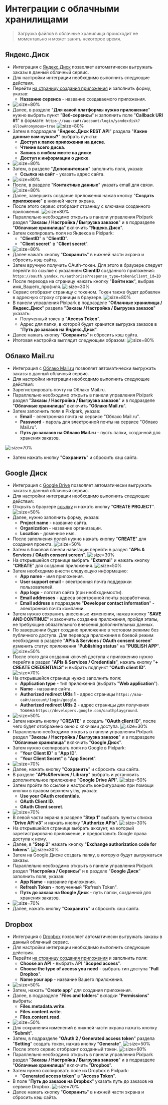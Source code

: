 # Интеграции с облачными хранилищами
> Загрузка файлов в облачные хранилища происходит не моментально и может занять некоторое время.

## Яндекс.Диск
* Интеграция с [Яндекс.Диск](https://disk.yandex.ru) позволяет автоматически выгружать заказы в данный облачный сервис.
* Для настройки интеграции необходимо выполнить следующие действия.
* Перейти [на страницу создания приложения](https://oauth.yandex.ru/client/new) и заполнить форму, указав:
    + __Название сервиса__ - название создаваемого приложения.
* ![](../_media/integration/ya08.png ':size=80%')
* Далее, в разделе "__Для какой платформы нужно приложение__" нужно выбрать пункт "__Веб-сервисы__" и заполнить поле "__Callback URI #1__" в формате: `https://ваш-сайт/account/login/yandexdisk?allowAnonymous=true`
![](../_media/integration/ya09.png ':size=80%')
* Затем в подразделе "__Яндекс.Диск REST API__" раздела "__Какие данные вам нужны?__" выбрать пункты:
    + __Доступ к папке приложения на диске__.
    + __Чтение всего диска__.
    + __Запись в любом месте на диске__.
    + __Доступ к информации о диске__.
* ![](../_media/integration/ya10.png ':size=80%')
* Затем, в разделе "__Дополнительно__" заполнить поля, указав:
    + __Ссылка на сайт__ - указать адрес сайта.
* ![](../_media/integration/ya04.png ':size=80%')
* После, в разделе "__Контактные данные__" указать email для связи.
![](../_media/integration/ya05.png ':size=80%')
* Далее, завершить создание приложения нажав кнопку "__Создать приложение__" в нижней части экрана.
* После этого сервис отобразит страницу с ключами созданного приложения.
![](../_media/integration/ya11.png ':size=80%')
* Параллельно необходимо открыть в панели управления Pixlpark раздел "__Заказы / Настройка / Выгрузка заказов__" и в подразделе "__Облачные хранилища__" включить "__Яндекс.Диск__".
* Затем скопировать поля из Яндекса в Pixlpark:
    + "__ClientID__" в "__ClientID__".
    + "__Client secret__" в "__Client secret__".
* ![](../_media/integration/ya12.png ':size=80%')
* Далее нажать кнопку "__Сохранить__" в нижней части экрана и сбросить кэш сайта.
* Затем вручную получить OAuth-токен. Для этого в браузере следует перейти по ссылке с указанием __ClientID__ созданного приложения:
`https://oauth.yandex.ru/authorize?response_type=token&client_id=ID`
* После перехода на страницу нажать кнопку "__Войти как__", выбрав имя_Вашего_профиля.
![](../_media/integration/ya17.png ':size=30%')
* Сервис отобразит страницу с токеном. Токен также будет добавлен в адресную строку страницы в браузере.
![](../_media/integration/ya18.png ':size=80%')
* В панели управления Pixlpark в подразделе "__Облачные хранилища / Яндекс.Диск__" раздела  "__Заказы / Настройка / Выгрузка заказов__" указать:
    + Полученный токен  в "__Access Token__".
    + Адрес для папки, в которой будет хранится выгрузка заказов в "__Путь до заказов на Яндекс.Диск__".
* Далее нажать кнопку "__Сохранить__" и сбросить кэш сайта.
* Итоговая настройка выглядит следующим образом:
![](../_media/integration/ya19.png ':size=80%')

## Облако Mail.ru
* Интеграция с [Облако Mail.ru](https://cloud.mail.ru/) позволяет автоматически выгружать заказы в данный облачный сервис. 
* Для настройки интеграции необходимо выполнить следующие действия:
* Зарегистрировать почту на Облако Mail.ru.
* Параллельно необходимо открыть в панели управления Pixlpark раздел "__Заказы / Настройка / Выгрузка заказов__" и в подразделе "__Облачные хранилища__" включить "__Облако Mail.ru__".
* Затем заполнить поля в Pixlpark, указав:
    + __Email__ - электронная почта на сервисе "Облако Mail.ru".
    + __Password__ - пароль для электронной почты на сервисе "Облако Mail.ru".
    + __Путь до заказов на Облако Mail.ru__ -  пусть папки, созданной для хранения заказов.

![](../_media/integration/mail01.png ':size=70%')
* Затем нажать кнопку "__Сохранить__" и сбросить кэш сайта.

## Google Диск
* Интеграция с [Google Drive](https://drive.google.com) позволяет автоматически выгружать заказы в данный облачный сервис.
* Для настройки интеграции необходимо выполнить следующие действия:
* Открыть в браузере [ссылку](https://console.developers.google.com/cloud-resource-manager) и нажать кнопку "__CREATE PROJECT__".
![](../_media/integration/drive01.png ':size=50%')
* Далее, нужно заполнить форму, указав:
    + __Project name__ - название сайта.
    + __Organization__ - название организации.
    + __Location__ - доменное имя.
* После заполнения полей нужно нажать кнопку "__CREATE__" для создания проекта.
![](../_media/integration/drive02.png ':size=50%')
* Затем в боковой панели навигации перейти в раздел "__APIs & Services / OAuth consent screen__".
![](../_media/integration/drive03.png ':size=30%')
* На открывшейся странице выбрать "__External__" и нажать кнопку "__CREATE__" для создания приложения.
![](../_media/integration/drive04.png ':size=50%')
* Затем необходимо внести следующую информацию:
    + __App name__ - имя приложения.
    + __User support email__ - электронная почта поддержки пользователей.
    + __App logo__ - логотип сайта (при необходимости).
    + __Email addresses__ - адреса электронной почты разработчика.
    + __Email address__ в подразделе "__Developer contact information__" - электронная почта компании.
* Затем нужно сохранить внесенные изменения, нажав кнопку "__SAVE AND CONTINUE__" и закончить создание приложения, пройдя этапы, не требующие обязательного внесения дополнительных данных.
* По завершении будет создано приложение в тестовом режиме без публичного доступа. Для перевода приложения в боевой режим необходимо в разделе "__APIs & Services / OAuth consent screen__" изменить статус приложения "__Publishing status__" на "__PUBLISH APP__".
![](../_media/integration/drive05.png ':size=50%')
* После этого для создания ключей доступа к приложению нужно перейти в раздел "__APIs & Services / Credentials__", нажать кнопку "__+ CREATE CREDENTIALS__" и выбрать подпункт "__OAuth client ID__".
![](../_media/integration/drive06.png ':size=70%')
* На открывшейся странице нужно заполнить поля:
    + __Application type__ - тип приложения (выбрать "__Web application__").
    + __Name__ - название сайта.
    + __Authorized redirect URIs 1__ - адрес страницы `https://ваш-сайт/account/login/google`.
    + __Authorized redirect URIs 2__ - адрес страницы для получения токена `https://developers.google.com/oauthplayground`.
* ![](../_media/integration/drive07.png ':size=50%')
* Затем нажать кнопку "__CREATE__" и создать "__OAuth client ID__", после чего будет отображено окно с ключами доступа.
![](../_media/integration/drive08.png ':size=30%')
* Параллельно необходимо открыть в панели управления Pixlpark раздел "__Заказы / Настройка / Выгрузка заказов__" и в подразделе "__Облачные хранилища__" включить "__Google Диск__".
* Затем нужно скопировать поля из Google в Pixlpark:
    + "__Your Client ID__" в "__App ID__".
    + "__Your Client Secret__" в "__App Secret__".
* ![](../_media/integration/drive09.png ':size=70%') 
* Далее, нажать кнопку "__Сохранить__" и сбросить кэш сайта.
* В разделе "__APIs&Services / Library__" выбрать и установить дополнительное приложение "__Google Drive API__".
![](../_media/integration/drive10.png ':size=50%')
* Затем пройти по ссылке и настроить конфигурацию при помощи кнопки в правом верхнем углу, указав:
    + __Use your OAuth credentials__.
    + __OAuth Client ID__.
    + __OAuth Client secret__.
* ![](../_media/integration/drive11.png ':size=70%')
* В левой части экрана в разделе "__Step 1__" выбрать пункты списка "__Drive API v3__" и нажать кнопку "__Authorize APIs__".
![](../_media/integration/drive12.png ':size=30%')
* На открывшейся странице выбрать аккаунт, на который зарегистрировано приложение, и предоставить Google права доступа к нему.
* Далее, в "__Step 2__" нажать кнопку "__Exchange authorization code for tokens__".
![](../_media/integration/drive13.png ':size=30%')
* Затем на Google Диске создать папку, в которую будут выгружаться заказы.
* Параллельно необходимо открыть в панели управления Pixlpark раздел "__Настройка / Сервисы__" и в разделе "__Google Диск__" заполнить поля, указав:
    + __App Name__ - название приложения.
    + __Refresh Token__ - полученный "Refresh Token".
    + __Путь до заказа на Google Диск__ - путь папки, созданной для хранения заказов.
* ![](../_media/integration/drive14.png ':size=70%')
* Далее, нажать кнопку "__Сохранить__" и сбросить кэш сайта.

## Dropbox 
* Интеграция с [Dropbox](https://www.dropbox.com) позволяет автоматически выгружать заказы в данный облачный сервис.
* Для настройки интеграции необходимо выполнить следующие действия.
* Перейти [на страницу создания приложения](https://www.dropbox.com/developers) и заполнить поля:
    + __Choose an API__ - выбрать API "__Scoped access__".
    + __Choose the type of access you need__ - выбрать тип доступа "__Full Dropbox__".
    + __Name your app__ - название Вашего приложения.
* ![](../_media/integration/dropbox00.png ':size=50%')
* Затем, нажать "__Create app__" для создания приложения.
* Далее, в подразделе "__Files and folders__" вкладки "__Permissions__" выбрать:
    + __Files.metadata.write__.
    + __Files.content.write__.
    + __Files.content.read__.
* ![](../_media/integration/dropbox00-01.png ':size=50%')
* Для сохранения изменений в нижней части экрана нажать кнопку "__Submit__".
* Затем, в подразделе "__OAuth 2 / Generated access token__"  раздела "__Setting__" создать токен, нажав кнопку "__Generate__".
![](../_media/integration/dropbox01.png ':size=50%')
* После этого сервис отобразит созданный токен. 
![](../_media/integration/dropbox02.png ':size=60%')
* Параллельно необходимо открыть в панели управления Pixlpark раздел "__Заказы / Настройка / Выгрузка заказов__" и в подразделе "__Облачные хранилища__" включить "__Dropbox__".
* Затем нужно скопировать поле из Dropbox в Pixlpark:
    + "__Generated access token__" в "__Access Token__".
* В поле "__Путь до заказов на Dropbox__" указать путь до заказов на сервисе Dropbox.
![](../_media/integration/dropbox03.png ':size=70%')
* Далее нажать кнопку "__Сохранить__" в нижней части экрана и сбросить кэш сайта.